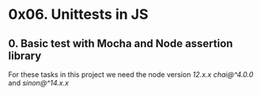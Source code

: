 # 0x06. Unittests in JS
## 0. Basic test with Mocha and Node assertion library
For these tasks in this project we need the node version *12.x.x* _chai@^4.0.0_ and _sinon@^14.x.x_